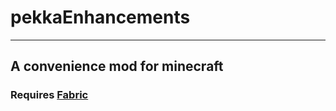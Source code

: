 # pekkaEnhancements
-------------------
## A convenience mod for minecraft
### Requires [Fabric](https://fabricmc.net/use/installer/)
